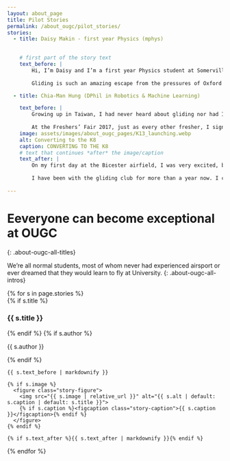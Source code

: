 ```yaml
---
layout: about_page
title: Pilot Stories
permalink: /about_ougc/pilot_stories/
stories:
  - title: Daisy Makin - first year Physics (mphys)

 
    # first part of the story text
    text_before: |
        Hi, I’m Daisy and I’m a first year Physics student at Somerville College from East Sussex. Before coming to Oxford, I’d never flown any kind of aircraft, but I had been involved in a school project to design and build a flight simulator, and since then was keen to get behind the controls for real! However, I didn’t really think this would be possible due to how expensive flying can be, until I came across the OUGC stand at the Freshers’ Fair. With the surprisingly low costs of the OUGC, combined with the generous bursary I receive from my college, I’ve been able to make progress towards my first solo flight, and I’m really enjoying being given more responsibility for launches and landings each time I fly.  
          
        Gliding is such an amazing escape from the pressures of Oxford and is a great way to meet new and different people – the club has a mix of undergrads and postgrads, plus all the instructors from Bicester help create a really welcoming and fun environment. The fact the club is volunteer led really helps this – from day one you will be expected to help out at the airfield, and I have really enjoyed learning about how the gliders are maintained and about the internal workings of them.

  - title: Chia-Man Hung (DPhil in Robotics & Machine Learning)

    text_before: |
        Growing up in Taiwan, I had never heard about gliding nor had I thought that I would be flying one day. My first exposure to gliding was in Paris (where I did my bachelor’s and master’s degrees) in 2015. A friend of mine brought me to his club for an air experience. It wasn’t possible for me to start learning at that time, but since then, I have always wanted to fly.  
          
        At the Freshers’ Fair 2017, just as every other fresher, I signed up to a whole lot of different clubs, including Oxford University Gliding Club. Although I was very interested in gliding, to be honest, I was a bit put off by the cost. I started the first two weeks by trying out other clubs and missed the annual intro evening (which I regret), as well as the sign up to intro days (which happened at the intro evening). After checking the OUGC website, it turned out that gliding was much more affordable than I thought. Just a few days after the intro evening I finally decided to join as a trial member. To my surprise there had been so many people signing up that the first available intro day slot was right at the end of Michaelmas Term! The more I read about the gliding club, the more I wanted to join and start training as soon as possible. So I put my name down for all the waiting lists for intro days and finally joined by the end of October 2017. Moral of the story - stop wishing and start flying!
    image: assets/images/about_ougc_pages/K13_launching.webp
    alt: Converting to the K8
    caption: CONVERTING TO THE K8
    # text that continues *after* the image/caption
    text_after: |
        On my first day at the Bicester airfield, I was very excited, but also a bit nervous as I didn’t know what to expect. The committee members and the instructors were extremely welcoming and approachable, and I quickly got to know other members. After visiting the hangar, doing some paperwork, learning about the ground handling of gliders, etc., we arrived at the launch point and I was quickly paired up with an instructor. He gave me a briefing and off we went! My first winch launch was sudden and I felt the acceleration in my back and my heart beating fast! We climbed at about 45°, but it appeared steeper to me. After the launch, it was so smooth inside the cockpit. To me, gliding is the purest form of flying - engineless, silent and graceful - as close to the birds as I will ever be. I believe this is a universal feeling that many glider pilots share.  
          
        I have been with the gliding club for more than a year now. I can say joining the club is one of the best things that happened to me. This is the place where I feel I belong. The nature of the sport makes it such a friendly community. We all need each other’s help to get airborne and we all help each other. We are a friendly bunch, sometimes even a bit mad. We get addicted at checking weather forecast. We get annoyed if we are not available to fly on a good day. Even then, we watch gliders flying on tracking systems. (Or is it just me?) Gliding is continually challenging and every day is different. On good days, we will be aiming for new badges or setting new personal records (height gain, duration, distance, speed, etc.). There is always another badge to aim for and there is always more to learn.
        
---
```


# Eeveryone can become exceptional at OUGC
{: .about-ougc-all-titles}

We’re all normal students, most of whom never had experienced airsport or ever dreamed that they would learn to fly at University.
{: .about-ougc-all-intros}

<div class="stories">
{% for s in page.stories %}
  <article class="story">
    {% if s.title %}<h3 class="story-title">{{ s.title }}</h3>{% endif %}
    {% if s.author %}<p class="story-byline">{{ s.author }}</p>{% endif %}

    {{ s.text_before | markdownify }}

    {% if s.image %}
      <figure class="story-figure">
        <img src="{{ s.image | relative_url }}" alt="{{ s.alt | default: s.caption | default: s.title }}">
        {% if s.caption %}<figcaption class="story-caption">{{ s.caption }}</figcaption>{% endif %}
      </figure>
    {% endif %}

    {% if s.text_after %}{{ s.text_after | markdownify }}{% endif %}
  </article>
{% endfor %}
</div>